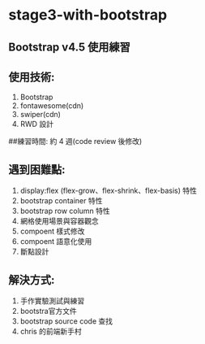 # stage3-with-bootstrap
## Bootstrap v4.5 使用練習

## 使用技術:
1. Bootstrap 
2. fontawesome(cdn)
3. swiper(cdn) 
4. RWD 設計

##練習時間: 
約 4 週(code review 後修改)

## 遇到困難點:
1. display:flex (flex-grow、flex-shrink、flex-basis) 特性
2. bootstrap container 特性
3. bootstrap row column 特性
4. 網格使用場景與容器觀念
5. compoent 樣式修改
6. compoent 語意化使用
7. 斷點設計

## 解決方式:
1. 手作實驗測試與練習
2. bootstra官方文件
3. bootstrap source code 查找
4. chris 的前端新手村

